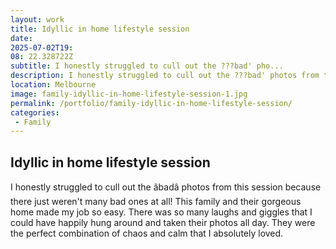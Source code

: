 ```yaml
---
layout: work
title: Idyllic in home lifestyle session
date: 
2025-07-02T19: 
08: 22.328722Z
subtitle: I honestly struggled to cull out the ???bad' pho...
description: I honestly struggled to cull out the ???bad' photos from this session because there just weren't many bad ones at all! This family and their gorgeous home made my job so easy. There was so many laughs and giggles that I could have happily hung around and taken their photos all day. They were the ...
location: Melbourne
image: family-idyllic-in-home-lifestyle-session-1.jpg
permalink: /portfolio/family-idyllic-in-home-lifestyle-session/
categories:
 - Family
---
```


## Idyllic in home lifestyle session

I honestly struggled to cull out the âbadâ photos from this session because there just weren't many bad ones at all! This family and their gorgeous home made my job so easy. There was so many laughs and giggles that I could have happily hung around and taken their photos all day. They were the perfect combination of chaos and calm that I absolutely loved.
